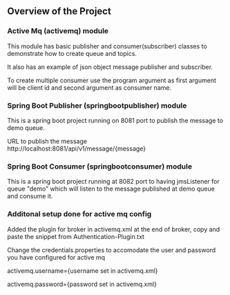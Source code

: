 ## Overview of the Project

### Active Mq (activemq) module
    
This module has basic publisher and consumer(subscriber) classes to demonstrate how to create queue and topics.

It also has an example of json object message publisher and subscriber. 

To create multiple consumer use the program argument as first argument will 
be client id and second argument as consumer name. 

### Spring Boot Publisher (springbootpublisher) module

This is a spring boot project running on 8081 port to publish the message to demo queue.

URL to publish the message http://localhost:8081/api/v1/message/{message}

### Spring Boot Consumer (springbootconsumer) module

This is a spring boot project running at 8082 port to having jmsListener for queue "demo" which will listen to the message published at demo queue and consume it.

### Additonal setup done for active mq config
Added the plugin for broker in activemq.xml at the end of broker, copy and paste the snippet from Authentication-Plugin.txt

Change the credentials.properties to accomodate the user and password you have configured for active mq

activemq.username={username set in activemq.xml}

activemq.password={password set in activemq.xml}